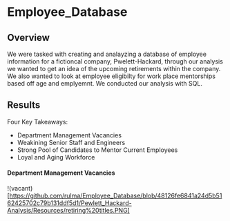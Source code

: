 # Employee_Database

## Overview

We were tasked with creating and analayzing a database of employee information for a fictioncal company, Pwelett-Hackard, through our analysis we wanted to get an idea of the upcoming retirements within the company. We also wanted to look at employee eligibilty for work place mentorships based off age and emplyemnt. We conducted our analysis with SQL. 

## Results 

Four Key Takeaways:

+ Department Management Vacancies 
+ Weakining Senior Staff and Engineers
+ Strong Pool of Candidates to Mentor Current Employees
+ Loyal and Aging Workforce

#### Department Management Vacancies 
!(vacant)[https://github.com/rulma/Employee_Database/blob/48126fe6841a24d5b5162425702c79b131ddf5d1/Pewlett_Hackard-Analysis/Resources/retiring%20titles.PNG]
